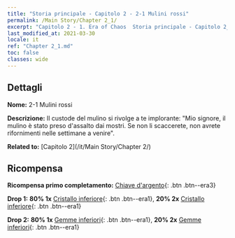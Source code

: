 ```yaml
---
title: "Storia principale - Capitolo 2 - 2-1 Mulini rossi"
permalink: /Main Story/Chapter 2_1/
excerpt: "Capitolo 2 - 1. Era of Chaos  Storia principale - Capitolo 2_1. 2-1 Mulini rossi"
last_modified_at: 2021-03-30
locale: it
ref: "Chapter 2_1.md"
toc: false
classes: wide
---
```


## Dettagli

 **Nome:** 2-1 Mulini rossi

 **Descrizione:** Il custode del mulino si rivolge a te implorante: \"Mio signore, il mulino è stato preso d'assalto dai mostri. Se non li scaccerete, non avrete rifornimenti nelle settimane a venire\".

 **Related to:** [Capitolo 2](/it/Main Story/Chapter 2/)

## Ricompensa

 **Ricompensa primo completamento:** [Chiave d'argento](/it/Items/con_693/){: .btn .btn--era3}

 **Drop 1:** **80% 1x** [Cristallo inferiore](/it/Items/mat_5/){: .btn .btn--era1}, **20% 2x** [Cristallo inferiore](/it/Items/mat_5/){: .btn .btn--era1}

 **Drop 2:** **80% 1x** [Gemme inferiori](/it/Items/mat_4/){: .btn .btn--era1}, **20% 2x** [Gemme inferiori](/it/Items/mat_4/){: .btn .btn--era1}


